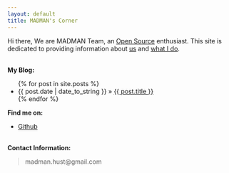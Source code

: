 ```yaml
---
layout: default
title: MADMAN's Corner
---
```


Hi there, We are MADMAN Team, an [Open Source][oss] enthusiast. This site is
dedicated to providing information about [us](resume.html) and [what I do](/work).


<p><br /><b>My Blog:</b></p>
  <ul class="posts">
    {% for post in site.posts %}
      <li><span>{{ post.date | date_to_string }}</span> &raquo; <a href="{{ post.url }}">{{ post.title }}</a></li>
    {% endfor %}
  </ul>

<p><b>Find me on:</b></p>

<ul>

<li><a href="http://github.com/madmanteam/">Github</a></li>

</ul>
<p><br /><b>Contact Information:</b></p>

<blockquote>
madman.hust@gmail.com
</blockquote>

[oss]:http://en.wikipedia.org/wiki/Open_source
